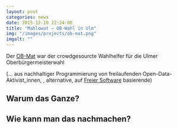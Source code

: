 ```yaml
---
layout: post
categories: news
date: 2015-12-10 22:24:00
title: "Mahlowat – OB-Wahl in Ulm"
img: "/images/projects/ob-mat.png" 
imgalt: ""
---
```


Der [OB-Mat](http://ob-mat.ulmapi.de) war der crowdgesourcte Wahlhelfer für die Ulmer Oberbürgermeisterwahl

(… aus nachhaltiger Programmierung von freilaufenden Open-Data-Aktivist_innen, , alternative, auf [Freier Software](https://hszemi.de/2014/12/der-mahlowat-2-0-ist-fertig/) basierende)

## Warum das Ganze?

## Wie kann man das nachmachen?

